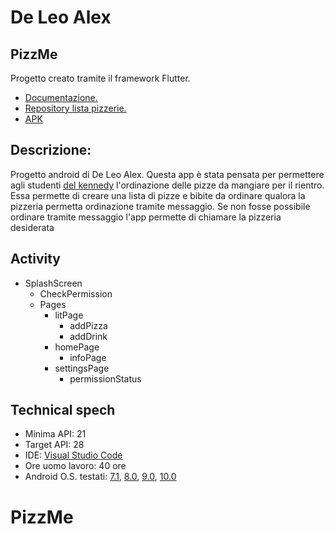 # De Leo Alex

## PizzMe

Progetto creato tramite il framework Flutter.
  - [Documentazione.](https://docs.google.com/document/d/1Yb1iCmlBP4X3K0OYo_3VvjiLoTO_QZ9WyZw_8xOLK-w/edit?usp=drivesdk)
  - [Repository lista pizzerie.](https://github.com/Il-Messia/dataListPizzerie)
  - [APK](https://drive.google.com/open?id=14OYQyQAaJ9pkz60Syc2kIvwLSPfTkD4F)

## Descrizione:

Progetto android di De Leo Alex. Questa app è stata pensata per permettere agli studenti [del kennedy](http://www.itiskennedy.gov.it/) l'ordinazione delle pizze da mangiare per il rientro. Essa permette di creare una lista di pizze e bibite da ordinare qualora la pizzeria permetta ordinazione tramite messaggio. Se non fosse possibile ordinare tramite messaggio l'app permette di chiamare la pizzeria desiderata

## Activity

- SplashScreen
  - CheckPermission
  - Pages
    - litPage
      - addPizza
      - addDrink
    - homePage
      - infoPage
    - settingsPage
      - permissionStatus
      
## Technical spech

  - Minima API: 21
  - Target API: 28
  - IDE: [Visual Studio Code](https://code.visualstudio.com/)
  - Ore uomo lavoro: 40 ore
  - Android O.S. testati: [7.1](https://www.android.com/intl/it_it/versions/nougat-7-0/), [8.0](https://www.android.com/versions/oreo-8-0/), [9.0](https://www.android.com/versions/pie-9-0/), [10.0](https://www.android.com/android-10/)
# PizzMe

